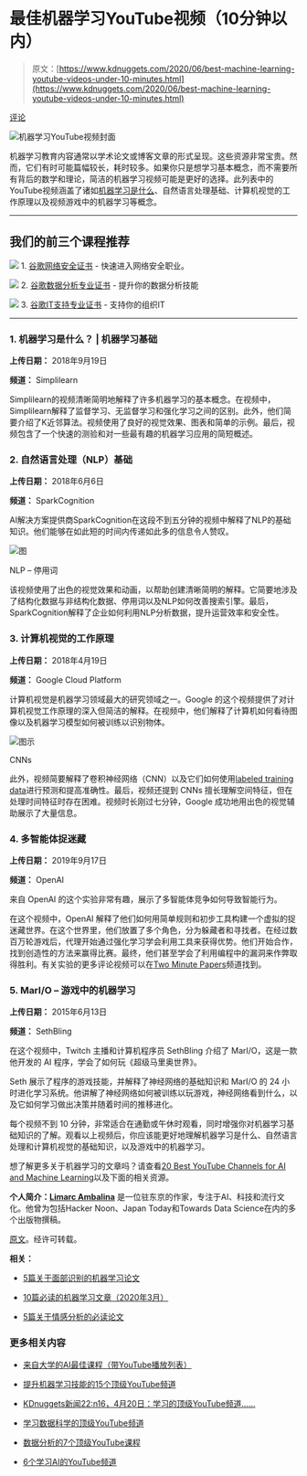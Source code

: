 # 最佳机器学习YouTube视频（10分钟以内）

> 原文：[https://www.kdnuggets.com/2020/06/best-machine-learning-youtube-videos-under-10-minutes.html](https://www.kdnuggets.com/2020/06/best-machine-learning-youtube-videos-under-10-minutes.html)

[评论](#comments)

![机器学习YouTube视频封面](../Images/baf295c1097c2418882a20c47c2b5829.png)

机器学习教育内容通常以学术论文或博客文章的形式呈现。这些资源非常宝贵。然而，它们有时可能篇幅较长，耗时较多。如果你只是想学习基本概念，而不需要所有背后的数学和理论，简洁的机器学习视频可能是更好的选择。此列表中的YouTube视频涵盖了诸如[机器学习是什么](https://lionbridge.ai/artSACicles/whats-the-difference-between-ai-machine-learning-and-deep-learning/)、自然语言处理基础、计算机视觉的工作原理以及视频游戏中的机器学习等概念。

* * *

## 我们的前三个课程推荐

![](../Images/0244c01ba9267c002ef39d4907e0b8fb.png) 1\. [谷歌网络安全证书](https://www.kdnuggets.com/google-cybersecurity) - 快速进入网络安全职业。

![](../Images/e225c49c3c91745821c8c0368bf04711.png) 2\. [谷歌数据分析专业证书](https://www.kdnuggets.com/google-data-analytics) - 提升你的数据分析技能

![](../Images/0244c01ba9267c002ef39d4907e0b8fb.png) 3\. [谷歌IT支持专业证书](https://www.kdnuggets.com/google-itsupport) - 支持你的组织IT

* * *

### 1\. 机器学习是什么？ | 机器学习基础

**上传日期：** 2018年9月19日

**频道：** Simplilearn

Simplilearn的视频清晰简明地解释了许多机器学习的基本概念。在视频中，Simplilearn解释了监督学习、无监督学习和强化学习之间的区别。此外，他们简要介绍了K近邻算法。视频使用了良好的视觉效果、图表和简单的示例。最后，视频包含了一个快速的测验和对一些最有趣的机器学习应用的简短概述。

### 2\. 自然语言处理（NLP）基础

**上传日期：** 2018年6月6日

**频道：** SparkCognition

AI解决方案提供商SparkCognition在这段不到五分钟的视频中解释了NLP的基础知识。他们能够在如此短的时间内传递如此多的信息令人赞叹。

![图](../Images/f825f0d0a8e10015e921d7d1ad708602.png)

NLP – 停用词

该视频使用了出色的视觉效果和动画，以帮助创建清晰简明的解释。它简要地涉及了结构化数据与非结构化数据、停用词以及NLP如何改善搜索引擎。最后，SparkCognition解释了企业如何利用NLP分析数据，提升运营效率和安全性。

### 3\. 计算机视觉的工作原理

**上传日期：** 2018年4月19日

**频道：** Google Cloud Platform

计算机视觉是机器学习领域最大的研究领域之一。Google 的这个视频提供了对计算机视觉工作原理的深入但简洁的解释。在视频中，他们解释了计算机如何看待图像以及机器学习模型如何被训练以识别物体。

![图示](../Images/44539483fa029250498d96ccee775746.png)

CNNs

此外，视频简要解释了卷积神经网络（CNN）以及它们如何使用[labeled training data](https://lionbridge.ai/services/ai-training-data/)进行预测和提高准确性。最后，视频还提到 CNNs 擅长理解空间特征，但在处理时间特征时存在困难。视频时长刚过七分钟，Google 成功地用出色的视觉辅助展示了大量信息。

### 4\. 多智能体捉迷藏

**上传日期：** 2019年9月17日

**频道：** OpenAI

来自 OpenAI 的这个实验非常有趣，展示了多智能体竞争如何导致智能行为。

在这个视频中，OpenAI 解释了他们如何用简单规则和初步工具构建一个虚拟的捉迷藏世界。在这个世界里，他们放置了多个角色，分为躲藏者和寻找者。在经过数百万轮游戏后，代理开始通过强化学习学会利用工具来获得优势。他们开始合作，找到创造性的方法来赢得比赛。最终，他们甚至学会了利用编程中的漏洞来作弊取得胜利。有关实验的更多评论视频可以在[Two Minute Papers](https://www.youtube.com/watch?v=Lu56xVlZ40M&t=303s)频道找到。

### 5\. MarI/O – 游戏中的机器学习

**上传日期：** 2015年6月13日

**频道：** SethBling

在这个视频中，Twitch 主播和计算机程序员 SethBling 介绍了 MarI/O，这是一款他开发的 AI 程序，学会了如何玩《超级马里奥世界》。

Seth 展示了程序的游戏技能，并解释了神经网络的基础知识和 MarI/O 的 24 小时进化学习系统。他讲解了神经网络如何被训练以玩游戏，神经网络看到什么，以及它如何学习做出决策并随着时间的推移进化。

每个视频不到 10 分钟，非常适合在通勤或午休时观看，同时增强你对机器学习基础知识的了解。观看以上视频后，你应该能更好地理解机器学习是什么、自然语言处理和计算机视觉的基础知识，以及游戏中的机器学习。

想了解更多关于机器学习的文章吗？请查看[20 Best YouTube Channels for AI and Machine Learning](https://lionbridge.ai/articles/20-best-youtube-channels-for-ai-and-machine-learning/)以及下面的相关资源。

**个人简介：[Limarc Ambalina](https://www.linkedin.com/in/limarc-ambalina-11604371/)** 是一位驻东京的作家，专注于AI、科技和流行文化。他曾为包括Hacker Noon、Japan Today和Towards Data Science在内的多个出版物撰稿。

[原文](https://lionbridge.ai/articles/best-machine-learning-youtube-videos-under-10-minutes/)。经许可转载。

**相关：**

+   [5篇关于面部识别的机器学习论文](/2020/05/5-machine-learning-papers-face-recognition.html)

+   [10篇必读的机器学习文章（2020年3月）](/2020/04/10-must-read-machine-learning-articles-march-2020.html)

+   [5篇关于情感分析的必读论文](/2020/06/5-essential-papers-sentiment-analysis.html)

### 更多相关内容

+   [来自大学的AI最佳课程（带YouTube播放列表）](https://www.kdnuggets.com/2023/08/best-courses-ai-universities-youtube-playlists.html)

+   [提升机器学习技能的15个顶级YouTube频道](https://www.kdnuggets.com/2023/03/top-15-youtube-channels-level-machine-learning-skills.html)

+   [KDnuggets新闻22:n16，4月20日：学习的顶级YouTube频道……](https://www.kdnuggets.com/2022/n16.html)

+   [学习数据科学的顶级YouTube频道](https://www.kdnuggets.com/2022/04/top-youtube-channels-learning-data-science.html)

+   [数据分析的7个顶级YouTube课程](https://www.kdnuggets.com/2022/02/top-7-youtube-courses-data-analytics.html)

+   [6个学习AI的YouTube频道](https://www.kdnuggets.com/6-youtube-channels-to-learn-about-ai)
